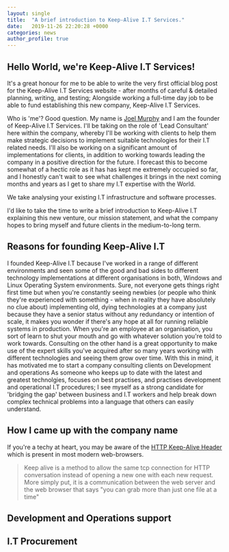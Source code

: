 ```yaml
---
layout: single
title:  "A brief introduction to Keep-Alive I.T Services."
date:   2019-11-26 22:20:28 +0000
categories: news
author_profile: true
---
```


## Hello World, we're Keep-Alive I.T Services!
It's a great honour for me to be able to write the very first official blog post for the Keep-Alive I.T Services website - after months of careful & detailed planning, writing, and testing; Alongside working a full-time day job to be able to fund establishing this new company, Keep-Alive I.T Services.

Who is 'me'? Good question. My name is [Joel Murphy](https://joel-murphy.co.uk/) and I am the founder of Keep-Alive I.T Services. I'll be taking on the role of 'Lead Consultant' here within the company, whereby I'll be working with clients to help them make strategic decisions to implement suitable technologies for their I.T related needs. I'll also be  working on a significant amount of implementations for clients, in addition to working towards leading the company in a positive direction for the future. I forecast this to become somewhat of a hectic role as it has has kept me extremely occupied so far, and I honestly can't wait to see what challenges it brings in the next coming months and years as I get to share my I.T expertise with the World.

We take analysing your existing I.T infrastructure and software processes.

I'd like to take the time to write a brief introduction to Keep-Alive I.T explaining this new venture, our mission statement, and what the company hopes to bring myself and future clients in the medium-to-long term. 

## Reasons for founding Keep-Alive I.T
I founded Keep-Alive I.T because I've worked in a range of different environments and seen some of the good and bad sides to different technology implementations at different organisations in both, Windows and Linux Operating System environments. Sure, not everyone gets things right first time but when you're constantly seeing newbies (or people who think they're experienced with something - when in reality they have absolutely no clue about) implementing old, dying technologies at a company just because they have a senior status without any redundancy or intention of scale, it makes you wonder if there's any hope at all for running reliable systems in production. When you're an employee at an organisation, you sort of learn to shut your mouth and go with whatever solution you're told to work towards. Consulting on the other hand is a great opportunity to make use of the expert skills you've acquired after so many years working with different technologies and seeing them grow over time. With this in mind, it has motivated me to start a company consulting clients on Development and operations 
As someone who keeps up to date with the latest and greatest technolgies, focuses on best practises, and practises development and operational I.T procedures; I see myself as a strong candidate for 'bridging the gap' between business and I.T workers and help break down complex technical problems into a language that others can easily understand.

## How I came up with the company name
If you're a techy at heart, you may be aware of the [HTTP Keep-Alive Header](https://developer.mozilla.org/en-US/docs/Web/HTTP/Headers/Keep-Alive) which is present in most modern web-browsers.

> Keep alive is a method to allow the same tcp connection for HTTP conversation instead of opening a new one with each new request. More simply put, it is a communication between the web server and the web browser that says "you can grab more than just one file at a time"


## Development and Operations support


## I.T Procurement

